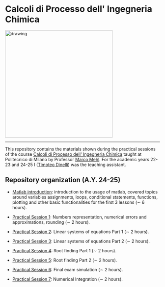 # Calcoli di Processo dell' Ingegneria Chimica

<img src="Figures/LogoPolimi.png" alt="drawing" width="350">

---

This repository contains the materials shown during the practical sessions of the course [Calcoli di
Processo dell' Ingegneria
Chimica](https://www11.ceda.polimi.it/schedaincarico/schedaincarico/controller/scheda_pubblica/SchedaPublic.do?&evn_default=evento&c_classe=764402&polij_device_category=DESKTOP&__pj0=0&__pj1=27c6a939c8ed68d18f61e3b440241503)
taught at Politecnico di Milano by Professor [Marco
Mehl](http://creckmodeling.chem.polimi.it/menu-people/menu-people-faculty/menu-people-marco-mehl).
For the academic years 22-23 and 24-25 I ([Timoteo Dinelli]()) was the teaching assistant.


## Repository organization (A.Y. 24-25)

- [Matlab introduction](https://github.com/tdinelli/Calcoli-di-Processo-dell-Ingegneria-Chimica/tree/main/A.Y.%2024-25/Introduction%20to%20Matlab):
introduction to the usage of matlab, covered topics around variables assignments, loops, conditional
statements, functions, plotting and other basic functionalities for the first 3 lessons ($\sim$ 6
hours).

- [Practical Session 1](https://github.com/tdinelli/Calcoli-di-Processo-dell-Ingegneria-Chimica/tree/main/A.Y.%2024-25/Practical%20Session%201):
Numbers representation, numerical errors and approximations, rounding ($\sim$ 2 hours).

- [Practical Session 2](https://github.com/tdinelli/Calcoli-di-Processo-dell-Ingegneria-Chimica/tree/main/A.Y.%2024-25/Practical%20Session%202):
Linear systems of equations Part 1 ($\sim$ 2 hours).

- [Practical Session 3](https://github.com/tdinelli/Calcoli-di-Processo-dell-Ingegneria-Chimica/tree/main/A.Y.%2024-25/Practical%20Session%203):
Linear systems of equations Part 2 ($\sim$ 2 hours).

- [Practical Session 4](https://github.com/tdinelli/Calcoli-di-Processo-dell-Ingegneria-Chimica/tree/main/A.Y.%2024-25/Practical%20Session%204):
Root finding Part 1 ($\sim$ 2 hours).

- [Practical Session 5](https://github.com/tdinelli/Calcoli-di-Processo-dell-Ingegneria-Chimica/tree/main/A.Y.%2024-25/Practical%20Session%205):
Root finding Part 2 ($\sim$ 2 hours).

- [Practical Session 6](https://github.com/tdinelli/Calcoli-di-Processo-dell-Ingegneria-Chimica/tree/main/A.Y.%2024-25/Practical%20Session%206):
Final exam simulation ($\sim$ 2 hours).

- [Practical Session 7](https://github.com/tdinelli/Calcoli-di-Processo-dell-Ingegneria-Chimica/tree/main/A.Y.%2024-25/Practical%20Session%207):
Numerical Integration ($\sim$ 2 hours).
